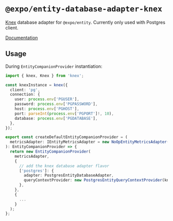 # `@expo/entity-database-adapter-knex`

[Knex](http://knexjs.org/) database adapter for `@expo/entity`. Currently only used with Postgres client.

[Documentation](https://expo.github.io/entity/modules/_expo_entity_database_adapter_knex.html)

## Usage

During `EntityCompanionProvider` instantiation:

```typescript
import { knex, Knex } from 'knex';

const knexInstance = knex({
  client: 'pg',
  connection: {
    user: process.env['PGUSER'],
    password: process.env['PGPASSWORD'],
    host: process.env['PGHOST'],
    port: parseInt(process.env['PGPORT']!, 10),
    database: process.env['PGDATABASE'],
  },
});

export const createDefaultEntityCompanionProvider = (
  metricsAdapter: IEntityMetricsAdapter = new NoOpEntityMetricsAdapter()
): EntityCompanionProvider => {
  return new EntityCompanionProvider(
    metricsAdapter,
    {
      // add the knex database adapter flavor
      ['postgres']: {
        adapter: PostgresEntityDatabaseAdapter,
        queryContextProvider: new PostgresEntityQueryContextProvider(knexInstance),
      },
    },
    {
      ...
    }
  );
};
```